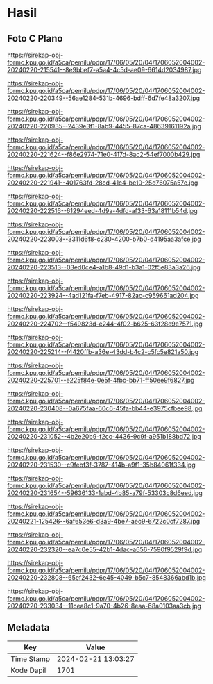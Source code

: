 # Hasil

## Foto C Plano

https://sirekap-obj-formc.kpu.go.id/a5ca/pemilu/pdpr/17/06/05/20/04/1706052004002-20240220-215541--8e9bbef7-a5a4-4c5d-ae09-6614d2034987.jpg

https://sirekap-obj-formc.kpu.go.id/a5ca/pemilu/pdpr/17/06/05/20/04/1706052004002-20240220-220349--56ae1284-531b-4696-bdff-6d7fe48a3207.jpg

https://sirekap-obj-formc.kpu.go.id/a5ca/pemilu/pdpr/17/06/05/20/04/1706052004002-20240220-220935--2439e3f1-8ab9-4455-87ca-48639161192a.jpg

https://sirekap-obj-formc.kpu.go.id/a5ca/pemilu/pdpr/17/06/05/20/04/1706052004002-20240220-221624--f86e2974-71e0-417d-8ac2-54ef7000b429.jpg

https://sirekap-obj-formc.kpu.go.id/a5ca/pemilu/pdpr/17/06/05/20/04/1706052004002-20240220-221941--401763fd-28cd-41c4-be10-25d76075a57e.jpg

https://sirekap-obj-formc.kpu.go.id/a5ca/pemilu/pdpr/17/06/05/20/04/1706052004002-20240220-222516--61294eed-4d9a-4dfd-af33-63a18111b54d.jpg

https://sirekap-obj-formc.kpu.go.id/a5ca/pemilu/pdpr/17/06/05/20/04/1706052004002-20240220-223003--3311d6f8-c230-4200-b7b0-d4195aa3afce.jpg

https://sirekap-obj-formc.kpu.go.id/a5ca/pemilu/pdpr/17/06/05/20/04/1706052004002-20240220-223513--03ed0ce4-a1b8-49d1-b3a1-02f5e83a3a26.jpg

https://sirekap-obj-formc.kpu.go.id/a5ca/pemilu/pdpr/17/06/05/20/04/1706052004002-20240220-223924--4ad121fa-f7eb-4917-82ac-c959661ad204.jpg

https://sirekap-obj-formc.kpu.go.id/a5ca/pemilu/pdpr/17/06/05/20/04/1706052004002-20240220-224702--f549823d-e244-4f02-b625-63f28e9e7571.jpg

https://sirekap-obj-formc.kpu.go.id/a5ca/pemilu/pdpr/17/06/05/20/04/1706052004002-20240220-225214--f4420ffb-a36e-43dd-b4c2-c5fc5e821a50.jpg

https://sirekap-obj-formc.kpu.go.id/a5ca/pemilu/pdpr/17/06/05/20/04/1706052004002-20240220-225701--e225f84e-0e5f-4fbc-bb71-ff50ee9f6827.jpg

https://sirekap-obj-formc.kpu.go.id/a5ca/pemilu/pdpr/17/06/05/20/04/1706052004002-20240220-230408--0a675faa-60c6-45fa-bb44-e3975cfbee98.jpg

https://sirekap-obj-formc.kpu.go.id/a5ca/pemilu/pdpr/17/06/05/20/04/1706052004002-20240220-231052--4b2e20b9-f2cc-4436-9c9f-a951b188bd72.jpg

https://sirekap-obj-formc.kpu.go.id/a5ca/pemilu/pdpr/17/06/05/20/04/1706052004002-20240220-231530--c9febf3f-3787-414b-a9f1-35b84061f334.jpg

https://sirekap-obj-formc.kpu.go.id/a5ca/pemilu/pdpr/17/06/05/20/04/1706052004002-20240220-231654--59636133-1abd-4b85-a79f-53303c8d6eed.jpg

https://sirekap-obj-formc.kpu.go.id/a5ca/pemilu/pdpr/17/06/05/20/04/1706052004002-20240221-125426--6af653e6-d3a9-4be7-aec9-6722c0cf7287.jpg

https://sirekap-obj-formc.kpu.go.id/a5ca/pemilu/pdpr/17/06/05/20/04/1706052004002-20240220-232320--ea7c0e55-42b1-4dac-a656-7590f9529f9d.jpg

https://sirekap-obj-formc.kpu.go.id/a5ca/pemilu/pdpr/17/06/05/20/04/1706052004002-20240220-232808--65ef2432-6e45-4049-b5c7-8548366abd1b.jpg

https://sirekap-obj-formc.kpu.go.id/a5ca/pemilu/pdpr/17/06/05/20/04/1706052004002-20240220-233034--11cea8c1-9a70-4b26-8eaa-68a0103aa3cb.jpg


## Metadata

| Key        | Value               |
| ---------- | ------------------- |
| Time Stamp | 2024-02-21 13:03:27 |
| Kode Dapil | 1701                |



